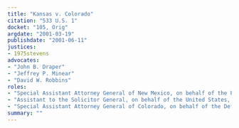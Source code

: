 ```yaml
---
title: "Kansas v. Colorado"
citation: "533 U.S. 1"
docket: "105, Orig"
argdate: "2001-03-19"
publishdate: "2001-06-11"
justices:
- 1975stevens
advocates:
- "John B. Draper"
- "Jeffrey P. Minear"
- "David W. Robbins"
roles:
- "Special Assistant Attorney General of New Mexico, on behalf of the Plaintiff"
- "Assistant to the Solicitor General, on behalf of the United States, as Intervenor"
- "Special Assistant Attorney General of Colorado, on behalf of the Defendant"
summary: ""
---
```


